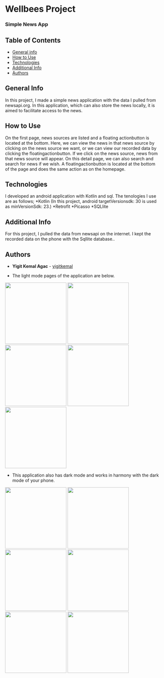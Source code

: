 
# Wellbees Project
### Simple News App

## Table of Contents
* [General info](#general-info)
* [How to Use](#how_to_use)
* [Technologies](#technologies)
* [Additional Info](#additional_info)
* [Authors](#Authors)

## General Info
In this project, I made a simple news application with the data I pulled from newsapi.org. 
In this application, which can also store the news locally, it is aimed to facilitate access to the news.

## How to Use
On the first page, news sources are listed and a floating actionbutton is located at the bottom. 
Here, we can view the news in that news source by clicking on the news source we want, 
or we can view our recorded data by clicking the floatingactionbutton.
If we click on the news source, news from that news source will appear. On this detail page, 
we can also search and search for news if we wish. 
A floatingactionbutton is located at the bottom of the page and does the same action as on the homepage.

## Technologies
I developed an android application with Kotlin and sql. The tenologies I use are as follows;
*Kotlin (In this project, android targetVersionsdk: 30 is used as minVersionSdk: 23.) 
*Retrofit
*Picasso
*SQLlite

## Additional Info
For this project, I pulled the data from newsapi on the internet. I kept the recorded data on the phone with the Sqllite database..

## Authors
* **Yigit Kemal Agac** - [yigitkemal](https://github.com/yigitkemal)


* The light mode pages of the application are below.

<img src="https://thetreemedia.com/wp-content/uploads/2021/08/Screenshot_20210802-095614_Wellbees-Project.jpg" width="200"/> <img src="https://thetreemedia.com/wp-content/uploads/2021/08/Screenshot_20210802-100255_Wellbees-Project.jpg" width="200"/> <img src="https://thetreemedia.com/wp-content/uploads/2021/08/Screenshot_20210802-100305_Wellbees-Project.jpg" width="200"/> <img src="https://thetreemedia.com/wp-content/uploads/2021/08/Screenshot_20210802-100311_Wellbees-Project.jpg" width="200"/> <img src="https://thetreemedia.com/wp-content/uploads/2021/08/Screenshot_20210802-100356_Wellbees-Project.jpg" width="200"/>



* This application also has dark mode and works in harmony with the dark mode of your phone.

<img src="https://thetreemedia.com/wp-content/uploads/2021/08/Screenshot_20210802-100545_Wellbees-Project.jpg" width="200"/> <img src="https://thetreemedia.com/wp-content/uploads/2021/08/Screenshot_20210802-100559_Wellbees-Project.jpg" width="200"/> <img src="https://thetreemedia.com/wp-content/uploads/2021/08/Screenshot_20210802-100608_Wellbees-Project.jpg" width="200"/> <img src="https://thetreemedia.com/wp-content/uploads/2021/08/Screenshot_20210802-100616_Wellbees-Project.jpg" width="200"/> <img src="https://thetreemedia.com/wp-content/uploads/2021/08/Screenshot_20210802-100639_Wellbees-Project.jpg" width="200"/> <img src="https://thetreemedia.com/wp-content/uploads/2021/08/Screenshot_20210802-100700_Chrome.jpg" width="200"/>




